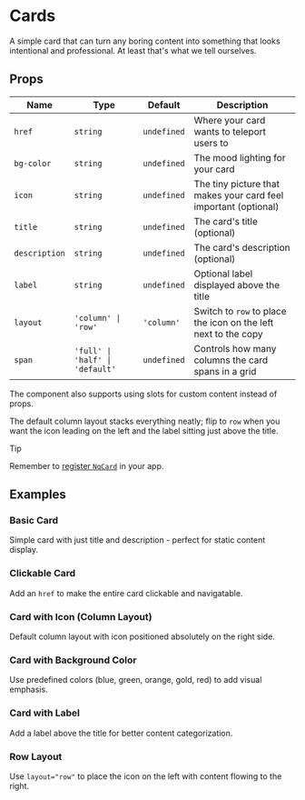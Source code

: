 # Cards

A simple card that can turn any boring content into something that looks intentional and professional. At least that's what we tell ourselves.

## Props

| Name          | Type                            | Default     | Description                                                     |
| ------------- | ------------------------------- | ----------- | --------------------------------------------------------------- |
| `href`        | `string`                        | `undefined` | Where your card wants to teleport users to                      |
| `bg-color`    | `string`                        | `undefined` | The mood lighting for your card                                 |
| `icon`        | `string`                        | `undefined` | The tiny picture that makes your card feel important (optional) |
| `title`       | `string`                        | `undefined` | The card's title (optional)                                     |
| `description` | `string`                        | `undefined` | The card's description (optional)                               |
| `label`       | `string`                        | `undefined` | Optional label displayed above the title                        |
| `layout`      | `'column' \| 'row'`             | `'column'`  | Switch to `row` to place the icon on the left next to the copy  |
| `span`        | `'full' \| 'half' \| 'default'` | `undefined` | Controls how many columns the card spans in a grid              |

The component also supports using slots for custom content instead of props.

The default column layout stacks everything neatly; flip to `row` when you want the icon leading on the left and the label sitting just above the title.

> [!TIP]
> Remember to [register `NqCard`](/vitepress-theme/#register-the-components) in your app.

## Examples

### Basic Card

Simple card with just title and description - perfect for static content display.

<ComponentPreview lang="vue">

<NqCard
  title="Getting Started"
  description="Learn the basics of building with Nimiq's browser-first blockchain technology."
/>

</ComponentPreview>

### Clickable Card

Add an `href` to make the entire card clickable and navigatable.

<ComponentPreview lang="vue">

<NqCard
  href="/getting-started"
  title="Documentation"
  description="Explore our comprehensive guides and API references."
/>

</ComponentPreview>

### Card with Icon (Column Layout)

Default column layout with icon positioned absolutely on the right side.

<ComponentPreview lang="vue">

<NqCard
  icon="i-nimiq:cubes"
  title="Build Apps"
  description="Create decentralized applications with our developer tools."
/>

</ComponentPreview>

### Card with Background Color

Use predefined colors (blue, green, orange, gold, red) to add visual emphasis.

<ComponentPreview lang="vue">

<NqCard
  bg-color="blue"
  href="#"
  title="Join the Network"
  description="Become part of the Nimiq ecosystem and start earning rewards."
/>

</ComponentPreview>

### Card with Label

Add a label above the title for better content categorization.

<ComponentPreview lang="vue">

<NqCard
  bg-color="green"
  icon="i-nimiq:browsermesh"
  label="Tutorial"
  title="Your First Transaction"
  description="Step-by-step guide to sending your first Nimiq transaction."
/>

</ComponentPreview>

### Row Layout

Use `layout="row"` to place the icon on the left with content flowing to the right.

<ComponentPreview lang="vue">

<NqCard
  layout="row"
  icon="i-nimiq:cubes"
  label="Developer Tools"
  title="Nimiq RPC API"
  description="Connect to the Nimiq network using our JSON-RPC interface."
/>

</ComponentPreview>
